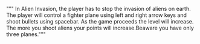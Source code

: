 """ In Alien Invasion, the player has to stop the invasion of aliens on earth. The player will control a fighter plane using left and right arrow keys and shoot bullets using spacebar. As the game proceeds the level will increase. The more you shoot aliens your points will increase.Beaware you have only three planes."""
